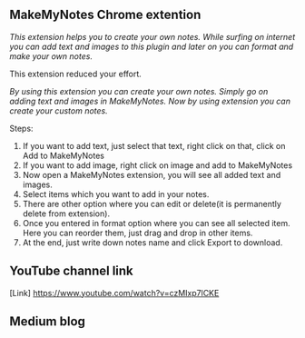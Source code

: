 ## MakeMyNotes Chrome extention

_This extension helps you to create your own notes. While surfing on internet you can add text and images to this plugin and later on you can format and make your own notes._

This extension reduced your effort.

_By using this extension you can create your own notes. Simply go on adding text and images in MakeMyNotes. Now by using extension you can create your custom notes._

Steps: 
1. If you want to add text, just select that text, right click on that, click on Add to MakeMyNotes
2. If you want to add image, right click on image and add to MakeMyNotes
3. Now open a MakeMyNotes extension, you will see all added text and images.
4. Select items which you want to add in your notes.
5. There are other option where you can edit or delete(it is permanently delete from extension).
6. Once you entered in format option where you can see all selected item. Here you can reorder them, just drag and  drop in other items.
7. At the end, just write down notes name and click Export to download.

## YouTube channel link 
[Link] https://www.youtube.com/watch?v=czMIxp7lCKE

## Medium blog 

